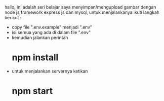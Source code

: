 hallo, ini adalah seri belajar saya menyimpan/mengupload gambar dengan node js framework express js dan mysql, untuk menjalankanya ikuti langkah berikut : 
- copy file ".env.example" menjadi ".env"
- isi semua yang ada di dalam file ".env"
- kemudian jalankan perintah
  # npm install
- untuk menjalankan servernya ketikan
  # npm start
